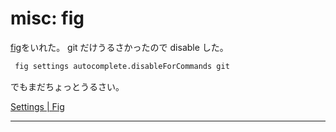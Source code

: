 # misc: fig

[fig](https://fig.io/)をいれた。
git だけうるさかったので disable した。

```sh
 fig settings autocomplete.disableForCommands git
```

でもまだちょっとうるさい。

[Settings \| Fig](https://fig.io/docs/support/settings)

---
